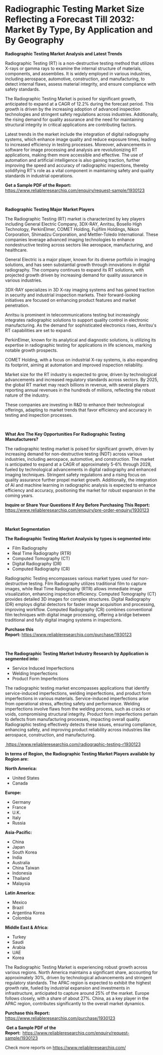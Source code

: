 <p><h1>Radiographic Testing Market Size Reflecting a Forecast Till 2032: Market By Type, By Application and By Geography</h1></p><p><strong>Radiographic Testing Market Analysis and Latest Trends</strong></p>
<p><p>Radiographic Testing (RT) is a non-destructive testing method that utilizes X-rays or gamma rays to examine the internal structure of materials, components, and assemblies. It is widely employed in various industries, including aerospace, automotive, construction, and manufacturing, to detect internal flaws, assess material integrity, and ensure compliance with safety standards. </p><p>The Radiographic Testing Market is poised for significant growth, anticipated to expand at a CAGR of 12.2% during the forecast period. This growth is driven by the increasing adoption of advanced inspection technologies and stringent safety regulations across industries. Additionally, the rising demand for quality assurance and the need for maintaining structural integrity in critical applications are contributing factors.</p><p>Latest trends in the market include the integration of digital radiography systems, which enhance image quality and reduce exposure times, leading to increased efficiency in testing processes. Moreover, advancements in software for image processing and analysis are revolutionizing RT applications, making them more accessible and effective. The use of automation and artificial intelligence is also gaining traction, further improving the speed and accuracy of radiographic inspections, thereby solidifying RT's role as a vital component in maintaining safety and quality standards in industrial operations.</p></p>
<p><strong>Get a Sample PDF of the Report:&nbsp;</strong> <a href="https://www.reliableresearchiq.com/enquiry/request-sample/1930123?utm_campaign=1087&utm_medium=2&utm_source=Github&utm_content=ia&utm_term=16012025&utm_id=radiographic-testing">https://www.reliableresearchiq.com/enquiry/request-sample/1930123</a></p>
<p>&nbsp;</p>
<p><strong>Radiographic Testing Major Market Players</strong></p>
<p><p>The Radiographic Testing (RT) market is characterized by key players including General Electric Company, 3DX-RAY, Anritsu, Bosello High Technology, PerkinElmer, COMET Holding, Fujifilm Holdings, Nikon Corporation, Shimadzu Corporation, and Mettler-Toledo International. These companies leverage advanced imaging technologies to enhance nondestructive testing across sectors like aerospace, manufacturing, and healthcare.</p><p>General Electric is a major player, known for its diverse portfolio in imaging solutions, and has seen substantial growth through innovations in digital radiography. The company continues to expand its RT solutions, with projected growth driven by increasing demand for quality assurance in various industries.</p><p>3DX-RAY specializes in 3D X-ray imaging systems and has gained traction in security and industrial inspection markets. Their forward-looking initiatives are focused on enhancing product features and market penetration.</p><p>Anritsu is prominent in telecommunications testing but increasingly integrates radiographic solutions to support quality control in electronic manufacturing. As the demand for sophisticated electronics rises, Anritsu's RT capabilities are set to expand.</p><p>PerkinElmer, known for its analytical and diagnostic solutions, is utilizing its expertise in radiographic testing for applications in life sciences, marking notable growth prospects. </p><p>COMET Holding, with a focus on industrial X-ray systems, is also expanding its footprint, aiming at automation and improved inspection reliability.</p><p>Market size for the RT industry is expected to grow, driven by technological advancements and increased regulatory standards across sectors. By 2025, the global RT market may reach billions in revenue, with several players reporting annual revenues in the hundreds of millions, reflecting the robust nature of the industry.</p><p>These companies are investing in R&D to enhance their technological offerings, adapting to market trends that favor efficiency and accuracy in testing and inspection processes.</p></p>
<p>&nbsp;</p>
<p><strong>What Are The Key Opportunities For Radiographic Testing Manufacturers?</strong></p>
<p><p>The radiographic testing market is poised for significant growth, driven by increasing demand for non-destructive testing (NDT) across various industries, including aerospace, automotive, and construction. The market is anticipated to expand at a CAGR of approximately 5-6% through 2028, fueled by technological advancements in digital radiography and enhanced imaging techniques. Stringent safety regulations and a rising focus on quality assurance further propel market growth. Additionally, the integration of AI and machine learning in radiographic analysis is expected to enhance efficiency and accuracy, positioning the market for robust expansion in the coming years.</p></p>
<p><strong>Inquire or Share Your Questions If Any Before Purchasing This Report:</strong> <a href="https://www.reliableresearchiq.com/enquiry/pre-order-enquiry/1930123?utm_campaign=1087&utm_medium=2&utm_source=Github&utm_content=ia&utm_term=16012025&utm_id=radiographic-testing">https://www.reliableresearchiq.com/enquiry/pre-order-enquiry/1930123</a></p>
<p>&nbsp;</p>
<p><strong>Market Segmentation</strong></p>
<p><strong>The Radiographic Testing Market Analysis by types is segmented into:</strong></p>
<p><ul><li>Film Radiography</li><li>Real Time Radiography (RTR)</li><li>Computed Tomography (CT)</li><li>Digital Radiography (DR)</li><li>Computed Radiography (CR)</li></ul></p>
<p><p>Radiographic Testing encompasses various market types used for non-destructive testing. Film Radiography utilizes traditional film to capture images, while Real Time Radiography (RTR) allows immediate image visualization, enhancing inspection efficiency. Computed Tomography (CT) provides detailed 3D images for complex structures. Digital Radiography (DR) employs digital detectors for faster image acquisition and processing, improving workflow. Computed Radiography (CR) combines conventional film techniques with digital image processing, offering a bridge between traditional and fully digital imaging systems in inspections.</p></p>
<p><strong>Purchase this Report:&nbsp;</strong><a href="https://www.reliableresearchiq.com/purchase/1930123?utm_campaign=1087&utm_medium=2&utm_source=Github&utm_content=ia&utm_term=16012025&utm_id=radiographic-testing">https://www.reliableresearchiq.com/purchase/1930123</a></p>
<p>&nbsp;</p>
<p><strong>The Radiographic Testing Market Industry Research by Application is segmented into:</strong></p>
<p><ul><li>Service Induced Imperfections</li><li>Welding Imperfections</li><li>Product Form Imperfections</li></ul></p>
<p><p>The radiographic testing market encompasses applications that identify service-induced imperfections, welding imperfections, and product form imperfections in various materials. Service-induced imperfections arise from operational stress, affecting safety and performance. Welding imperfections involve flaws from the welding process, such as cracks or voids, compromising structural integrity. Product form imperfections pertain to defects from manufacturing processes, impacting overall quality. Radiographic testing effectively detects these issues, ensuring compliance, enhancing safety, and improving product reliability across industries like aerospace, construction, and manufacturing.</p></p>
<p><a href="https://www.reliableresearchiq.com/radiographic-testing-r1930123?utm_campaign=1087&utm_medium=2&utm_source=Github&utm_content=ia&utm_term=16012025&utm_id=radiographic-testing">&nbsp;https://www.reliableresearchiq.com/radiographic-testing-r1930123</a></p>
<p><strong>In terms of Region, the Radiographic Testing Market Players available by Region are:</strong></p>
<p>
    <p> <strong> North America: </strong>
        <ul>
            <li>United States</li>
            <li>Canada</li>
        </ul>
        </p> 
    <p> <strong> Europe: </strong>
        <ul>
            <li>Germany</li>
            <li>France</li>
            <li>U.K.</li>
            <li>Italy</li>
            <li>Russia</li>
        </ul>
        </p> 
    <p> <strong> Asia-Pacific: </strong>
        <ul>
            <li>China</li>
            <li>Japan</li>
            <li>South Korea</li>
            <li>India</li>
            <li>Australia</li>
            <li>China Taiwan</li>
            <li>Indonesia</li>
            <li>Thailand</li>
            <li>Malaysia</li>
        </ul>
        </p> 
    <p> <strong> Latin America: </strong>
        <ul>
            <li>Mexico</li>
            <li>Brazil</li>
            <li>Argentina Korea</li>
            <li>Colombia</li>
        </ul>
        </p> 
    <p> <strong> Middle East & Africa: </strong>
        <ul>
            <li>Turkey</li>
            <li>Saudi</li>
            <li>Arabia</li>
            <li>UAE</li>
            <li>Korea</li>
        </ul>
    </p>
    </p>
<p><p>The Radiographic Testing Market is experiencing robust growth across various regions. North America maintains a significant share, accounting for approximately 30%, driven by technological advancements and stringent regulatory standards. The APAC region is expected to exhibit the highest growth rate, fueled by industrial expansion and investments in infrastructure, anticipated to capture around 25% of the market. Europe follows closely, with a share of about 27%. China, as a key player in the APAC region, contributes significantly to the overall market dynamics.</p></p>
<p><strong>Purchase this Report: </strong><a href="https://www.reliableresearchiq.com/purchase/1930123?utm_campaign=1087&utm_medium=2&utm_source=Github&utm_content=ia&utm_term=16012025&utm_id=radiographic-testing">https://www.reliableresearchiq.com/purchase/1930123</a></p>
<p>&nbsp;<strong>Get a Sample PDF of the Report:&nbsp;&nbsp;</strong><a href="https://www.reliableresearchiq.com/enquiry/request-sample/1930123?utm_campaign=1087&utm_medium=2&utm_source=Github&utm_content=ia&utm_term=16012025&utm_id=radiographic-testing">https://www.reliableresearchiq.com/enquiry/request-sample/1930123</a></p>
<p><strong></strong></p>
<p>Check more reports on <a href="https://www.reliableresearchiq.com/?utm_campaign=1087&utm_medium=2&utm_source=Github&utm_content=ia&utm_term=16012025&utm_id=radiographic-testing">https://www.reliableresearchiq.com/</a></p>
